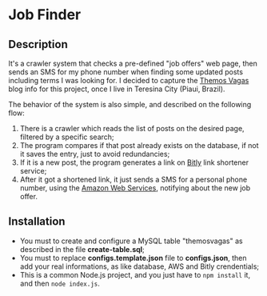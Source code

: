 # Job Finder

## Description

It's a crawler system that checks a pre-defined "job offers" web page, then sends an SMS for my phone number when finding some updated posts including terms I was looking for. I decided to capture the [Themos Vagas](https://themosvagas.com.br/) blog info for this project, once I live in Teresina City (Piaui, Brazil).

The behavior of the system is also simple, and described on the following flow:
1) There is a crawler which reads the list of posts on the desired page, filtered by a specific search;
2) The program compares if that post already exists on the database, if not it saves the entry, just to avoid redundancies;
3) If it is a new post, the program generates a link on [Bitly](https://bitly.com) link shortener service;
4) After it got a shortened link, it just sends a SMS for a personal phone number, using the [Amazon Web Services](https://aws.amazon.com), notifying about the new job offer.

## Installation

- You must to create and configure a MySQL table "themosvagas" as described in the file **create-table.sql**;
- You must to replace **configs.template.json** file to **configs.json**, then add your real informations, as like database, AWS and Bitly crendentials;
- This is a common Node.js project, and you just have to `npm install` it, and then `node index.js`.

